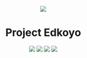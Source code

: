 <p align="center"><img src="https://i.imgur.com/VJDeG4D.jpg"></p>
<h1 align="center">Project Edkoyo</h1>

<p align="center">
	<a href="https://discord.gg/RSC9b4n" alt="Join us on Discord !">
		<img src="https://img.shields.io/discord/83509127040471040.svg" /></a>
	<a href="https://github.com/LastRoze/DNA-Webdev/releases" alt="Total Download">
		<img src="https://github.com/LastRoze/DNA-Webdev/total.svg" /></a>
	<a href="https://github.com/LastRoze/DNA-Webdev/tree/master" alt="This Project is Maintained">
		<img src="https://img.shields.io/maintenance/yes/2018.svg" /></a>
	<a href="https://github.com/LastRoze/DNA-Webdev/graphs/contributors" alt="Contributor List">
		<img src="https://github.com/LastRoze/DNA-Webdev.svg" /></a>
</p>
